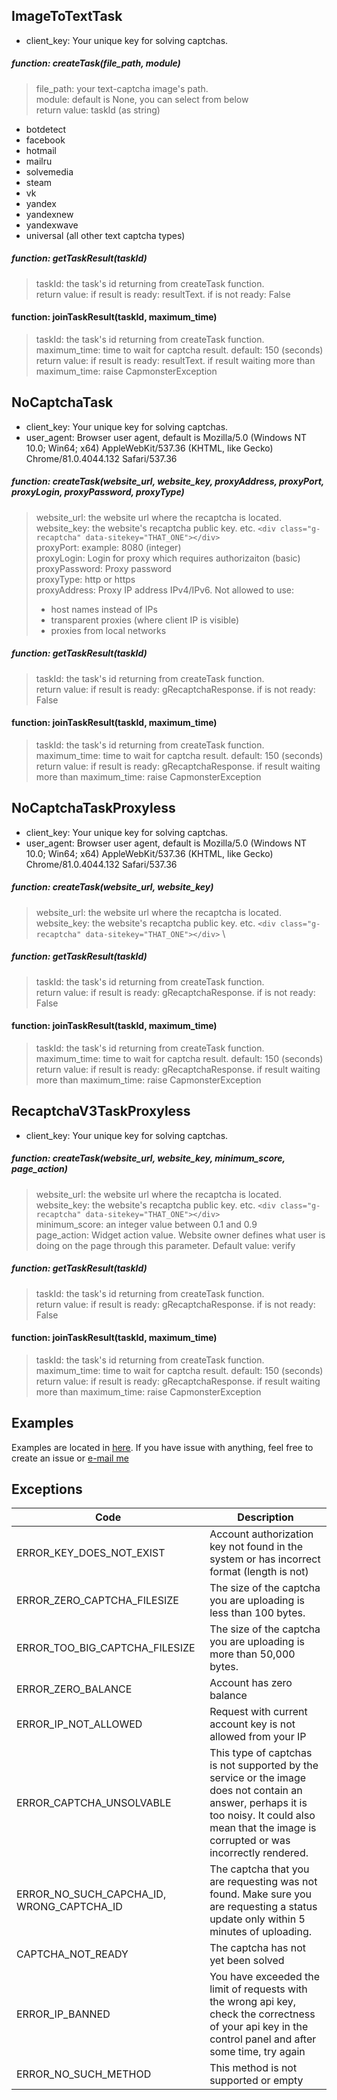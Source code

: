 ## ImageToTextTask
- client_key: Your unique key for solving captchas.

##### function: **createTask**(file_path, module)
> file_path: your text-captcha image's path. \
> module: default is None, you can select from below \
> return value: taskId (as string)
- botdetect
- facebook
- hotmail
- mailru
- solvemedia
- steam
- vk
- yandex
- yandexnew
- yandexwave
- universal (all other text captcha types)

##### function: **getTaskResult**(taskId)
> taskId: the task's id returning from createTask function. \
> return value: if result is ready: resultText. if is not ready: False

#### function: **joinTaskResult**(taskId, maximum_time)
> taskId: the task's id returning from createTask function. \
> maximum_time: time to wait for captcha result. default: 150 (seconds) \
> return value: if result is ready: resultText. if result waiting more than maximum_time: raise CapmonsterException

## NoCaptchaTask
- client_key: Your unique key for solving captchas.
- user_agent: Browser user agent, default is Mozilla/5.0 (Windows NT 10.0; Win64; x64) AppleWebKit/537.36 (KHTML, like Gecko) Chrome/81.0.4044.132 Safari/537.36

##### function: **createTask**(website_url, website_key, proxyAddress, proxyPort, proxyLogin, proxyPassword, proxyType)
> website_url: the website url where the recaptcha is located. \
> website_key: the website's recaptcha public key. etc. `<div class="g-recaptcha" data-sitekey="THAT_ONE"></div>` \
> proxyPort: example: 8080 (integer) \
> proxyLogin: Login for proxy which requires authorizaiton (basic) \
> proxyPassword: Proxy password \
> proxyType: http or https \
> proxyAddress: Proxy IP address IPv4/IPv6. Not allowed to use:
> - host names instead of IPs
> - transparent proxies (where client IP is visible)
> - proxies from local networks

##### function: **getTaskResult**(taskId)
> taskId: the task's id returning from createTask function. \
> return value: if result is ready: gRecaptchaResponse. if is not ready: False

#### function: **joinTaskResult**(taskId, maximum_time)
> taskId: the task's id returning from createTask function. \
> maximum_time: time to wait for captcha result. default: 150 (seconds) \
> return value: if result is ready: gRecaptchaResponse. if result waiting more than maximum_time: raise CapmonsterException

## NoCaptchaTaskProxyless
- client_key: Your unique key for solving captchas.
- user_agent: Browser user agent, default is Mozilla/5.0 (Windows NT 10.0; Win64; x64) AppleWebKit/537.36 (KHTML, like Gecko) Chrome/81.0.4044.132 Safari/537.36

##### function: **createTask**(website_url, website_key)
> website_url: the website url where the recaptcha is located. \
> website_key: the website's recaptcha public key. etc. `<div class="g-recaptcha" data-sitekey="THAT_ONE"></div>` \

##### function: **getTaskResult**(taskId)
> taskId: the task's id returning from createTask function. \
> return value: if result is ready: gRecaptchaResponse. if is not ready: False

#### function: **joinTaskResult**(taskId, maximum_time)
> taskId: the task's id returning from createTask function. \
> maximum_time: time to wait for captcha result. default: 150 (seconds) \
> return value: if result is ready: gRecaptchaResponse. if result waiting more than maximum_time: raise CapmonsterException

## RecaptchaV3TaskProxyless
- client_key: Your unique key for solving captchas.

##### function: **createTask**(website_url, website_key, minimum_score, page_action)
> website_url: the website url where the recaptcha is located. \
> website_key: the website's recaptcha public key. etc. `<div class="g-recaptcha" data-sitekey="THAT_ONE"></div>` \
> minimum_score: an integer value between 0.1 and 0.9 \
> page_action: Widget action value. Website owner defines what user is doing on the page through this parameter. Default value: verify

##### function: **getTaskResult**(taskId)
> taskId: the task's id returning from createTask function. \
> return value: if result is ready: gRecaptchaResponse. if is not ready: False

#### function: **joinTaskResult**(taskId, maximum_time)
> taskId: the task's id returning from createTask function. \
> maximum_time: time to wait for captcha result. default: 150 (seconds) \
> return value: if result is ready: gRecaptchaResponse. if result waiting more than maximum_time: raise CapmonsterException

## Examples
Examples are located in [here](https://github.com/alperensert/python_capmonster/blob/master/README.md). If you have issue with anything, feel free to create an issue or [e-mail me](mailto:alperenssrt@gmail.com)

## Exceptions
| Code | Description |
|------|-------------|
|ERROR_KEY_DOES_NOT_EXIST|Account authorization key not found in the system or has incorrect format (length is not)|
|ERROR_ZERO_CAPTCHA_FILESIZE|The size of the captcha you are uploading is less than 100 bytes.|
|ERROR_TOO_BIG_CAPTCHA_FILESIZE|The size of the captcha you are uploading is more than 50,000 bytes.|
|ERROR_ZERO_BALANCE|Account has zero balance|
|ERROR_IP_NOT_ALLOWED|Request with current account key is not allowed from your IP|
|ERROR_CAPTCHA_UNSOLVABLE|This type of captchas is not supported by the service or the image does not contain an answer, perhaps it is too noisy. It could also mean that the image is corrupted or was incorrectly rendered.|
|ERROR_NO_SUCH_CAPCHA_ID, WRONG_CAPTCHA_ID|The captcha that you are requesting was not found. Make sure you are requesting a status update only within 5 minutes of uploading.|
|CAPTCHA_NOT_READY|The captcha has not yet been solved|
|ERROR_IP_BANNED|You have exceeded the limit of requests with the wrong api key, check the correctness of your api key in the control panel and after some time, try again|
|ERROR_NO_SUCH_METHOD|This method is not supported or empty|